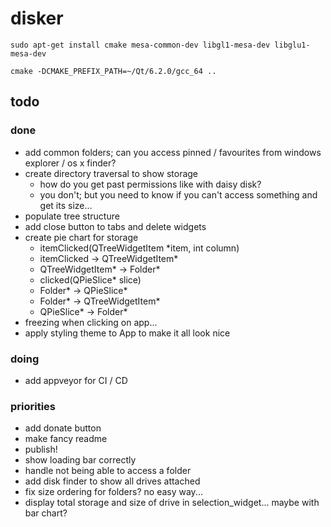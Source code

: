 # disker 

```
sudo apt-get install cmake mesa-common-dev libgl1-mesa-dev libglu1-mesa-dev

cmake -DCMAKE_PREFIX_PATH=~/Qt/6.2.0/gcc_64 ..
```


## todo
### done 
- add common folders; can you access pinned / favourites from windows explorer / os x finder?
- create directory traversal to show storage
    * how do you get past permissions like with daisy disk?
    * you don't; but you need to know if you can't access something and get its size...
- populate tree structure 
- add close button to tabs and delete widgets
- create pie chart for storage
    - itemClicked(QTreeWidgetItem *item, int column)
    - itemClicked -> QTreeWidgetItem*
    - QTreeWidgetItem* -> Folder*
    - clicked(QPieSlice* slice)
    - Folder* -> QPieSlice*
    - Folder* -> QTreeWidgetItem*
    - QPieSlice* -> Folder*
- freezing when clicking on app...
- apply styling theme to App to make it all look nice

### doing 
- add appveyor for CI / CD

### priorities
- add donate button
- make fancy readme
- publish!
- show loading bar correctly
- handle not being able to access a folder
- add disk finder to show all drives attached
- fix size ordering for folders? no easy way...
- display total storage and size of drive in selection_widget... maybe with bar chart?